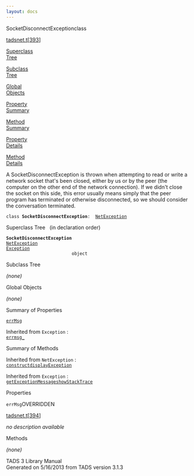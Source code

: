 ```yaml
---
layout: docs
---
```

<span class="title">SocketDisconnectException</span><span class="type">class</span>

[tadsnet.t](../file/tadsnet.t.html)\[[393](../source/tadsnet.t.html#393)\]

[Superclass  
Tree](#_SuperClassTree_)

[Subclass  
Tree](#_SubClassTree_)

[Global  
Objects](#_ObjectSummary_)

[Property  
Summary](#_PropSummary_)

[Method  
Summary](#_MethodSummary_)

[Property  
Details](#_Properties_)

[Method  
Details](#_Methods_)



A SocketDisconnectException is thrown when attempting to read or write a
network socket that's been closed, either by us or by the peer (the
computer on the other end of the network connection). If we didn't close
the socket on this side, this error usually means simply that the peer
program has terminated or otherwise disconnected, so we should consider
the conversation terminated.

`class `**`SocketDisconnectException`**` :   `[`NetException`](../object/NetException.html)



<span id="_SuperClassTree_"></span>



<span class="hdln">Superclass Tree</span>   (in declaration order)



**`SocketDisconnectException`**  
[`NetException`](../object/NetException.html)  
[`Exception`](../object/Exception.html)  
`                         object`  
<span id="_SubClassTree_"></span>



<span class="hdln">Subclass Tree</span>  



*(none)* <span id="_ObjectSummary_"></span>



<span class="hdln">Global Objects</span>  



*(none)* <span id="_PropSummary_"></span>



<span class="hdln">Summary of Properties</span>  



[`errMsg`](#errMsg)



Inherited from `Exception` :  
[`errmsg_`](../object/Exception.html#errmsg_)

<span id="_MethodSummary_"></span>



<span class="hdln">Summary of Methods</span>  





Inherited from `NetException` :  
[`construct`](../object/NetException.html#construct)[`displayException`](../object/NetException.html#displayException)

Inherited from `Exception` :  
[`getExceptionMessage`](../object/Exception.html#getExceptionMessage)[`showStackTrace`](../object/Exception.html#showStackTrace)

<span id="_Properties_"></span>



<span class="hdln">Properties</span>  



<span id="errMsg"></span>

`errMsg`<span class="rem">OVERRIDDEN</span>

[tadsnet.t](../file/tadsnet.t.html)\[[394](../source/tadsnet.t.html#394)\]



*no description available*



<span id="_Methods_"></span>



<span class="hdln">Methods</span>  



*(none)*



TADS 3 Library Manual  
Generated on 5/16/2013 from TADS version 3.1.3


